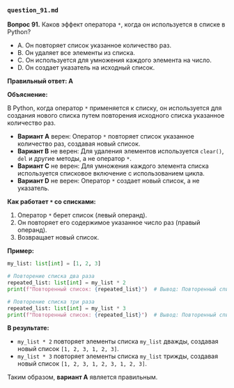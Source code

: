 ### `question_91.md`

**Вопрос 91.** Каков эффект оператора `*`, когда он используется в списке в Python?

- A. Он повторяет список указанное количество раз.
- B. Он удаляет все элементы из списка.
- C. Он используется для умножения каждого элемента на число.
- D. Он создает указатель на исходный список.

**Правильный ответ: A**

**Объяснение:**

В Python, когда оператор `*` применяется к списку, он используется для создания нового списка путем повторения исходного списка указанное количество раз.

*   **Вариант A** верен: Оператор `*` повторяет список указанное количество раз, создавая новый список.
*   **Вариант B** не верен: Для удаления элементов используется `clear()`, `del` и другие методы, а не оператор `*`.
*   **Вариант C** не верен: Для умножения каждого элемента списка используется списковое включение с использованием цикла.
*   **Вариант D** не верен: Оператор `*` создает новый список, а не указатель.

**Как работает `*` со списками:**

1.  Оператор `*` берет список (левый операнд).
2.  Он повторяет его содержимое указанное число раз (правый операнд).
3.  Возвращает новый список.

**Пример:**

```python
my_list: list[int] = [1, 2, 3]

# Повторение списка два раза
repeated_list: list[int] = my_list * 2
print(f"Повторенный список: {repeated_list}")  # Вывод: Повторенный список: [1, 2, 3, 1, 2, 3]

# Повторение списка три раза
repeated_list: list[int] = my_list * 3
print(f"Повторенный список: {repeated_list}")  # Вывод: Повторенный список: [1, 2, 3, 1, 2, 3, 1, 2, 3]
```

**В результате:**

*   `my_list * 2` повторяет элементы списка `my_list` дважды, создавая новый список `[1, 2, 3, 1, 2, 3]`.
*   `my_list * 3` повторяет элементы списка `my_list` трижды, создавая новый список `[1, 2, 3, 1, 2, 3, 1, 2, 3]`.
   
Таким образом, **вариант A** является правильным.
